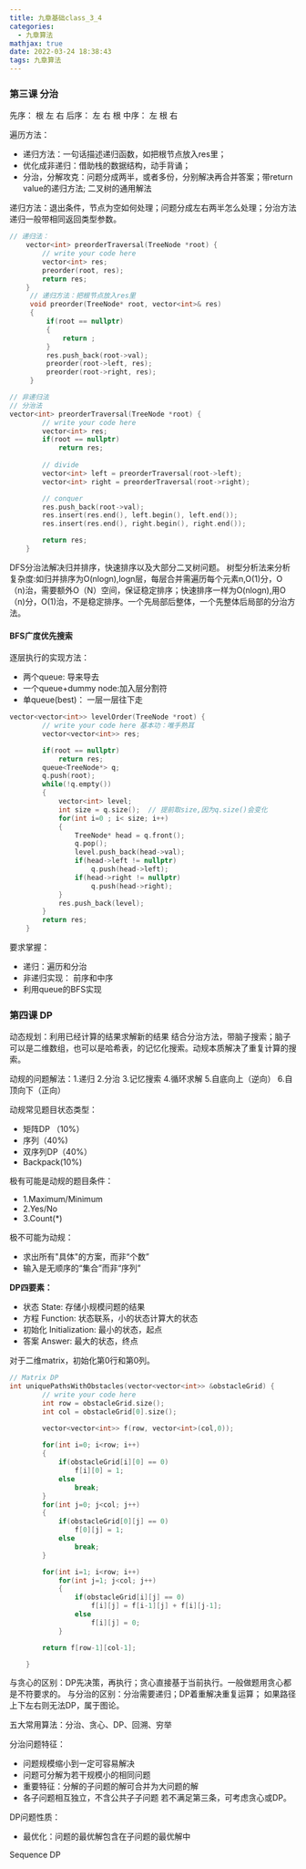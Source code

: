 ```yaml
---
title: 九章基础class_3_4
categories:
  - 九章算法
mathjax: true
date: 2022-03-24 18:38:43
tags: 九章算法
---
```


### 第三课 分治
先序： 根 左 右
后序： 左 右 根
中序： 左 根 右

遍历方法：
- 递归方法：一句话描述递归函数，如把根节点放入res里；
- 优化成非递归：借助栈的数据结构，动手背诵；
- 分治，分解攻克：问题分成两半，或者多份，分别解决再合并答案；带return value的递归方法; 二叉树的通用解法

递归方法：退出条件，节点为空如何处理；问题分成左右两半怎么处理；分治方法递归一般带相同返回类型参数。

``` cpp
// 递归法：
    vector<int> preorderTraversal(TreeNode *root) {
        // write your code here
        vector<int> res;
        preorder(root, res);
        return res;
    }
     // 递归方法：把根节点放入res里
     void preorder(TreeNode* root, vector<int>& res)
     {
         if(root == nullptr)
         {
             return ;
         }
         res.push_back(root->val);
         preorder(root->left, res);
         preorder(root->right, res);
     }

// 非递归法
// 分治法
vector<int> preorderTraversal(TreeNode *root) {
        // write your code here
        vector<int> res;
        if(root == nullptr)
            return res;
        
        // divide
        vector<int> left = preorderTraversal(root->left);
        vector<int> right = preorderTraversal(root->right);

        // conquer
        res.push_back(root->val);
        res.insert(res.end(), left.begin(), left.end());
        res.insert(res.end(), right.begin(), right.end());

        return res;
    }
```

DFS分治法解决归并排序，快速排序以及大部分二叉树问题。
树型分析法来分析复杂度:如归并排序为O(nlogn),logn层，每层合并需遍历每个元素n,O(1)分，O（n)治，需要额外O（N）空间，保证稳定排序；快速排序一样为O(nlogn),用O（n)分，O(1)治，不是稳定排序。一个先局部后整体，一个先整体后局部的分治方法。  

#### BFS广度优先搜索
逐层执行的实现方法：
- 两个queue: 导来导去
- 一个queue+dummy node:加入层分割符
- 单queue(best)： 一层一层往下走

``` cpp 
vector<vector<int>> levelOrder(TreeNode *root) {
        // write your code here 基本功：唯手熟耳
        vector<vector<int>> res;

        if(root == nullptr)
            return res;
        queue<TreeNode*> q;
        q.push(root);
        while(!q.empty())
        {
            vector<int> level;
            int size = q.size();  // 提前取size,因为q.size()会变化
            for(int i=0 ; i< size; i++)
            {
                TreeNode* head = q.front();
                q.pop();
                level.push_back(head->val);
                if(head->left != nullptr)
                    q.push(head->left);
                if(head->right != nullptr)
                    q.push(head->right);
            }
            res.push_back(level);
        }
        return res;
    }
```

要求掌握：
- 递归：遍历和分治
- 非递归实现： 前序和中序
- 利用queue的BFS实现

### 第四课 DP
动态规划：利用已经计算的结果求解新的结果
结合分治方法，带脑子搜索；脑子可以是二维数组，也可以是哈希表，的记忆化搜索。动规本质解决了重复计算的搜索。

动规的问题解法：1.递归 2.分治 3.记忆搜索 4.循环求解 5.自底向上（逆向） 6.自顶向下（正向）

动规常见题目状态类型：
- 矩阵DP （10%）
- 序列（40%)
- 双序列DP（40%）
- Backpack(10%)

极有可能是动规的题目条件：
- 1.Maximum/Minimum
- 2.Yes/No
- 3.Count(*)

极不可能为动规：
- 求出所有"具体"的方案，而非“个数”
- 输入是无顺序的“集合”而非“序列”

**DP四要素：**
- 状态 State: 存储小规模问题的结果
- 方程 Function: 状态联系，小的状态计算大的状态
- 初始化 Initialization: 最小的状态，起点
- 答案 Answer: 最大的状态，终点

对于二维matrix，初始化第0行和第0列。

``` cpp
// Matrix DP
int uniquePathsWithObstacles(vector<vector<int>> &obstacleGrid) {
        // write your code here
        int row = obstacleGrid.size();
        int col = obstacleGrid[0].size();

        vector<vector<int>> f(row, vector<int>(col,0));
        
        for(int i=0; i<row; i++)
        {
            if(obstacleGrid[i][0] == 0)
                f[i][0] = 1;
            else
                break;
        }
        for(int j=0; j<col; j++)
        {
            if(obstacleGrid[0][j] == 0)
                f[0][j] = 1;
            else
                break;
        }

        for(int i=1; i<row; i++)
            for(int j=1; j<col; j++)
            {
                if(obstacleGrid[i][j] == 0)
                    f[i][j] = f[i-1][j] + f[i][j-1]; 
                else
                    f[i][j] = 0;
            }   

        return f[row-1][col-1];

    }


```

与贪心的区别：DP先决策，再执行；贪心直接基于当前执行。一般做题用贪心都是不符要求的。
与分治的区别：分治需要递归；DP着重解决重复运算；
如果路径上下左右则无法DP，属于图论。

五大常用算法：分治、贪心、DP、回溯、穷举

分治问题特征：
- 问题规模缩小到一定可容易解决
- 问题可分解为若干规模小的相同问题
- 重要特征：分解的子问题的解可合并为大问题的解
- 各子问题相互独立，不含公共子子问题
若不满足第三条，可考虑贪心或DP。

DP问题性质：
- 最优化：问题的最优解包含在子问题的最优解中

Sequence DP 
